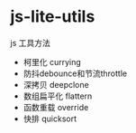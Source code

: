 # js-lite-utils
js 工具方法

- 柯里化 currying
- 防抖debounce和节流throttle
- 深拷贝 deepclone
- 数组扁平化  flattern
- 函数重载  override
- 快排 quicksort
